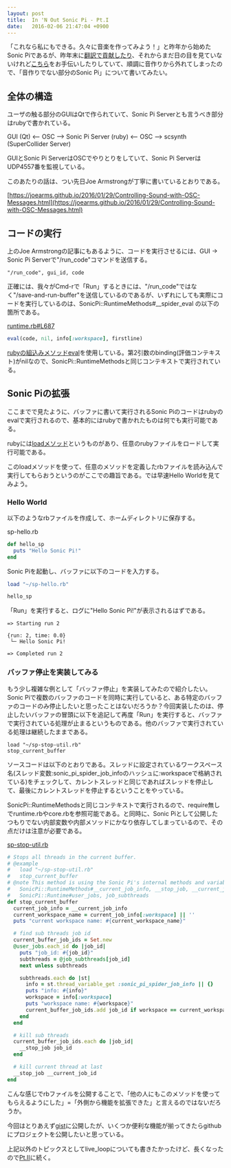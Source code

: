 ```yaml
---
layout: post
title:  In 'N Out Sonic Pi - Pt.I
date:   2016-02-06 21:47:04 +0900
---
```

「これなら私にもできる。久々に音楽を作ってみよう！」と昨年から始めたSonic Piであるが、昨年末に[翻訳で貢献したり](https://github.com/samaaron/sonic-pi/commits?author=kn1kn1)、それからまだ日の目を見ていないけれど[こちら](http://www.sapporo-internationalartfestival.jp/siaflab/sonic-jam-pi/)をお手伝いしたりしていて、順調に音作りから外れてしまったので、「音作りでない部分のSonic Pi」について書いてみたい。

## 全体の構造
ユーザの触る部分のGUIはQtで作られていて、Sonic Pi Serverとも言うべき部分はrubyで書かれている。

GUI (Qt) <-- OSC --> Sonic Pi Server (ruby) <-- OSC --> scsynth (SuperCollider Server)

GUIとSonic Pi ServerはOSCでやりとりをしていて、Sonic Pi ServerはUDP4557番を監視している。

このあたりの話は、つい先日Joe Armstrongが丁寧に書いているとおりである。

[https://joearms.github.io/2016/01/29/Controlling-Sound-with-OSC-Messages.html](https://joearms.github.io/2016/01/29/Controlling-Sound-with-OSC-Messages.html)

## コードの実行
上のJoe Armstrongの記事にもあるように、コードを実行させるには、GUI -> Sonic Pi Serverで"/run_code"コマンドを送信する。

```
"/run_code", gui_id, code
```

正確には、我々がCmd-rで「Run」するときには、"/run_code"ではなく"/save-and-run-buffer"を送信しているのであるが、いずれにしても実際にコードを実行しているのは、SonicPi::RuntimeMethods#__spider_eval の以下の箇所である。

[runtime.rb#L687](https://github.com/samaaron/sonic-pi/blob/v2.9.0/app/server/sonicpi/lib/sonicpi/runtime.rb#L687)

```ruby
eval(code, nil, info[:workspace], firstline)
```

[rubyの組込みメソッドeval](http://docs.ruby-lang.org/ja/2.1.0/method/Kernel/m/eval.html)を使用している。第2引数のbinding(評価コンテキスト)がnilなので、SonicPi::RuntimeMethodsと同じコンテキストで実行されている。

## Sonic Piの拡張

ここまでで見たように、バッファに書いて実行されるSonic Piのコードはrubyのevalで実行されるので、基本的にはrubyで書かれたものは何でも実行可能である。

rubyには[loadメソッド](http://docs.ruby-lang.org/ja/2.1.0/class/Kernel.html#M_LOAD)というものがあり、任意のrubyファイルをロードして実行可能である。

このloadメソッドを使って、任意のメソッドを定義したrbファイルを読み込んで実行してもらおうというのがここでの趣旨である。では早速Hello Worldを見てみよう。

### Hello World
以下のようなrbファイルを作成して、ホームディレクトリに保存する。

sp-hello.rb

```ruby
def hello_sp
  puts "Hello Sonic Pi!"
end
```

Sonic Piを起動し、バッファに以下のコードを入力する。

```ruby
load "~/sp-hello.rb"

hello_sp
```

「Run」を実行すると、ログに"Hello Sonic Pi!"が表示されるはずである。

```
=> Starting run 2

{run: 2, time: 0.0}
 └─ Hello Sonic Pi!

=> Completed run 2
```

### バッファ停止を実装してみる

もう少し複雑な例として「バッファ停止」を実装してみたので紹介したい。Sonic Piで複数のバッファのコードを同時に実行していると、ある特定のバッファのコードのみ停止したいと思ったことはないだろうか？今回実装したのは、停止したいバッファの冒頭に以下を追記して再度「Run」を実行すると、バッファで実行されている処理が止まるというものである。他のバッファで実行されている処理は継続したままである。

```
load "~/sp-stop-util.rb"
stop_current_buffer
```

ソースコードは以下のとおりである。スレッドに設定されているワークスペース名(スレッド変数:sonic_pi_spider_job_infoのハッシュに:workspaceで格納されている)をチェックして、カレントスレッドと同じであればスレッドを停止して、最後にカレントスレッドを停止するということをやっている。

SonicPi::RuntimeMethodsと同じコンテキストで実行されるので、require無しでruntime.rbやcore.rbを参照可能である。と同時に、Sonic Piとして公開したつもりでない内部変数や内部メソッドにかなり依存してしまっているので、その点だけは注意が必要である。

[sp-stop-util.rb](https://gist.github.com/kn1kn1/564202800684e362be36)

```ruby
# Stops all threads in the current buffer.
# @example
#   load "~/sp-stop-util.rb"
#   stop_current_buffer
# @note This method is using the Sonic Pi's internal methods and variables.
#   SonicPi::RuntimeMethods#__current_job_info, __stop_job, __current_job_id
#   SonicPi::Runtime#user_jobs, job_subthreads
def stop_current_buffer
  current_job_info = __current_job_info
  current_workspace_name = current_job_info[:workspace] || ''
  puts "current workspace name: #{current_workspace_name}"

  # find sub threads job id
  current_buffer_job_ids = Set.new
  @user_jobs.each_id do |job_id|
    puts "job_id: #{job_id}"
    subthreads = @job_subthreads[job_id]
    next unless subthreads

    subthreads.each do |st|
      info = st.thread_variable_get :sonic_pi_spider_job_info || {}
      puts "info: #{info}"
      workspace = info[:workspace]
      puts "workspace name: #{workspace}"
      current_buffer_job_ids.add job_id if workspace == current_workspace_name
    end
  end

  # kill sub threads
  current_buffer_job_ids.each do |job_id|
    __stop_job job_id
  end

  # kill current thread at last
  __stop_job __current_job_id
end
```

こんな感じでrbファイルを公開することで、「他の人にもこのメソッドを使ってもらえるようにした」=「外側から機能を拡張できた」と言えるのではないだろうか。

今回はとりあえず[gist](https://gist.github.com/kn1kn1/564202800684e362be36)に公開したが、いくつか便利な機能が揃ってきたらgithubにプロジェクトを公開したいと思っている。

上記以外のトピックスとしてlive_loopについても書きたかったけど、長くなったので[Pt.II]({{site.baseurl}}/2016/02/06/In-N-Out-Sonic-Pi-Pt.II.html)に続く。
